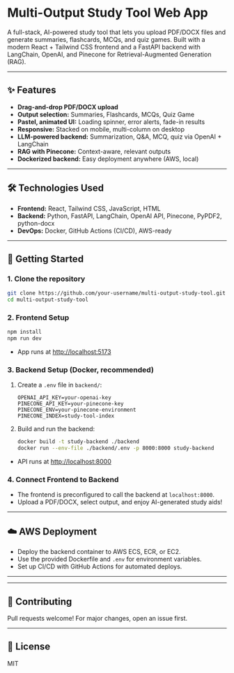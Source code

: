 # Multi-Output Study Tool Web App

A full-stack, AI-powered study tool that lets you upload PDF/DOCX files and generate summaries, flashcards, MCQs, and quiz games. Built with a modern React + Tailwind CSS frontend and a FastAPI backend with LangChain, OpenAI, and Pinecone for Retrieval-Augmented Generation (RAG).

---

## ✨ Features
- **Drag-and-drop PDF/DOCX upload**
- **Output selection:** Summaries, Flashcards, MCQs, Quiz Game
- **Pastel, animated UI:** Loading spinner, error alerts, fade-in results
- **Responsive:** Stacked on mobile, multi-column on desktop
- **LLM-powered backend:** Summarization, Q&A, MCQ, quiz via OpenAI + LangChain
- **RAG with Pinecone:** Context-aware, relevant outputs
- **Dockerized backend:** Easy deployment anywhere (AWS, local)

---



## 🛠️ Technologies Used
- **Frontend:** React, Tailwind CSS, JavaScript, HTML
- **Backend:** Python, FastAPI, LangChain, OpenAI API, Pinecone, PyPDF2, python-docx
- **DevOps:** Docker, GitHub Actions (CI/CD), AWS-ready

---

## 🚀 Getting Started

### 1. Clone the repository
```bash
git clone https://github.com/your-username/multi-output-study-tool.git
cd multi-output-study-tool
```

### 2. Frontend Setup
```bash
npm install
npm run dev
```
- App runs at [http://localhost:5173](http://localhost:5173)

### 3. Backend Setup (Docker, recommended)
1. Create a `.env` file in `backend/`:
   ```env
   OPENAI_API_KEY=your-openai-key
   PINECONE_API_KEY=your-pinecone-key
   PINECONE_ENV=your-pinecone-environment
   PINECONE_INDEX=study-tool-index
   ```
2. Build and run the backend:
   ```bash
   docker build -t study-backend ./backend
   docker run --env-file ./backend/.env -p 8000:8000 study-backend
   ```
- API runs at [http://localhost:8000](http://localhost:8000)

### 4. Connect Frontend to Backend
- The frontend is preconfigured to call the backend at `localhost:8000`.
- Upload a PDF/DOCX, select output, and enjoy AI-generated study aids!

---

## ☁️ AWS Deployment
- Deploy the backend container to AWS ECS, ECR, or EC2.
- Use the provided Dockerfile and `.env` for environment variables.
- Set up CI/CD with GitHub Actions for automated deploys.

---



---

## 🤝 Contributing
Pull requests welcome! For major changes, open an issue first.

---

## 📧 License
MIT


